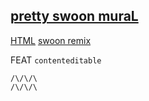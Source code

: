 ## [pretty swoon muraL](https://webmural.com/pretty)

[HTML](index.html) [swoon remix](swoon.css)

FEAT `contenteditable`

```
/\/\/\
/\/\/\
```
